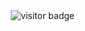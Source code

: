 <img align="right" src="https://visitor-badge.laobi.icu/badge?page_id=salesp07.salesp07" alt="visitor badge"/>
